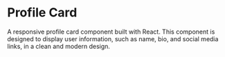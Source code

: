 # Profile Card

A responsive profile card component built with React. This component is designed to display user information, such as name, bio, and social media links, in a clean and modern design.
